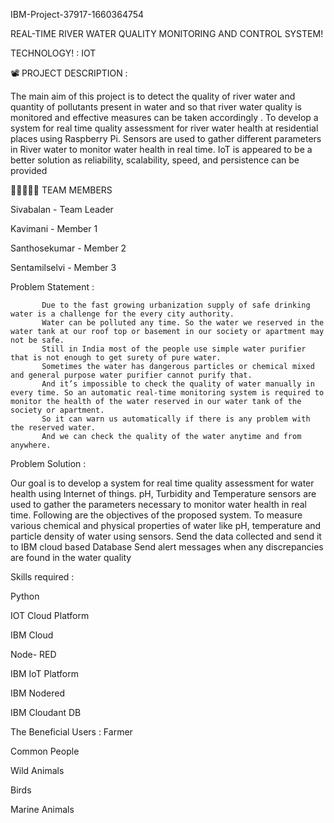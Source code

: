 IBM-Project-37917-1660364754

REAL-TIME RIVER WATER QUALITY MONITORING AND CONTROL SYSTEM!

TECHNOLOGY! : IOT

📽️ PROJECT DESCRIPTION :

The main aim of this project is to detect the quality of river water and quantity of pollutants present in water and so that river water quality is monitored and effective measures can be taken accordingly . To develop a system for real time quality assessment for river water health at residential places using Raspberry Pi. Sensors are used to gather different parameters in River water to monitor water health in real time. IoT is appeared to be a better solution as reliability, scalability, speed, and persistence can be provided

👨🏿‍🤝‍👨🏻 TEAM MEMBERS

Sivabalan - Team Leader

Kavimani - Member 1

Santhosekumar - Member 2

Sentamilselvi - Member 3

Problem Statement :

           Due to the fast growing urbanization supply of safe drinking water is a challenge for the every city authority. 
           Water can be polluted any time. So the water we reserved in the water tank at our roof top or basement in our society or apartment may not be safe. 
           Still in India most of the people use simple water purifier that is not enough to get surety of pure water.
           Sometimes the water has dangerous particles or chemical mixed and general purpose water purifier cannot purify that.
           And it’s impossible to check the quality of water manually in every time. So an automatic real-time monitoring system is required to monitor the health of the water reserved in our water tank of the society or apartment.
           So it can warn us automatically if there is any problem with the reserved water. 
           And we can check the quality of the water anytime and from anywhere.
Problem Solution :

Our goal is to develop a system for real time quality assessment for water health using Internet of things. pH, Turbidity and Temperature sensors are used to gather the parameters necessary to monitor water health in real time. Following are the objectives of the proposed system. To measure various chemical and physical properties of water like pH, temperature and particle density of water using sensors. Send the data collected and send it to IBM cloud based Database Send alert messages when any discrepancies are found in the water quality

Skills required :

Python

IOT Cloud Platform

IBM Cloud

Node- RED

IBM IoT Platform

IBM Nodered

IBM Cloudant DB

The Beneficial Users :
Farmer

Common People

Wild Animals

Birds

Marine Animals
